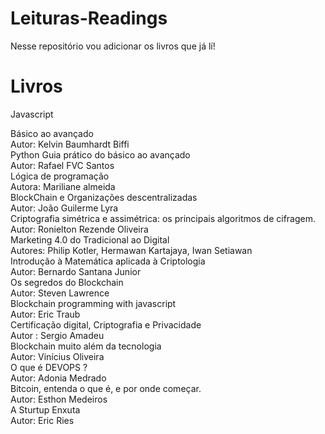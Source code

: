 # Leituras-Readings
Nesse repositório vou adicionar os livros que já lí! 
<h1> Livros </h1> 
<p>Javascript</p> 
Básico ao avançado
<br>
Autor: Kelvin Baumhardt Biffi
<br>
Python 
Guia prático do básico ao avançado
<br>
Autor: Rafael FVC Santos 
<br>
Lógica de programação 
<br>
Autora: Mariliane almeida 
<br>
BlockChain e Organizações descentralizadas 
<br>
Autor: João Guilerme Lyra 
<br>
Criptografia simétrica e assimétrica: os principais algoritmos de cifragem.
<br>
Autor: Ronielton Rezende Oliveira 
<br>
Marketing 4.0 do Tradicional ao Digital 
<br>
Autores: Philip Kotler, Hermawan Kartajaya, Iwan Setiawan 
<br>
Introdução à Matemática aplicada à Criptologia
<br>
Autor: Bernardo Santana Junior 
<br> 
Os segredos do Blockchain 
<br>
Autor: Steven Lawrence 
<br>
Blockchain programming with javascript
<br>
Autor: Eric Traub 
<br> 
Certificação digital, Criptografia e Privacidade 
<br>
Autor : Sergio Amadeu 
<br>
Blockchain muito além da tecnologia 
<br>
Autor: Vinícius Oliveira 
<br>
O que é DEVOPS ?
<br>
Autor: Adonia Medrado 
<br> 
Bitcoin, entenda o que é, e por onde começar.
<br>
Autor: Esthon Medeiros 
<br>
A Sturtup Enxuta
<br>
Autor: Eric Ries 
<br>

